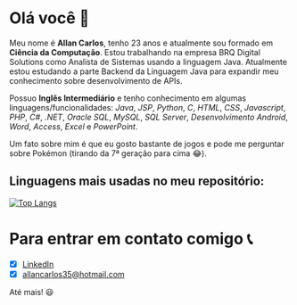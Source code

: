 # Olá você 👋

Meu nome é **Allan Carlos**, tenho 23 anos e atualmente sou formado em **Ciência da Computação**. Estou trabalhando na empresa BRQ Digital Solutions como Analista de Sistemas usando a linguagem Java. Atualmente estou estudando a parte Backend da Linguagem Java para expandir meu conhecimento sobre desenvolvimento de APIs.

Possuo **Inglês Intermediário** e tenho conhecimento em algumas linguagens/funcionalidades: *Java*, *JSP*, *Python*, *C*, *HTML*, *CSS*, *Javascript*, *PHP*, *C#*, *.NET*, *Oracle SQL*, *MySQL*, *SQL Server*, *Desenvolvimento Android*, *Word*, *Access*, *Excel* e *PowerPoint*. 

Um fato sobre mim é que eu gosto bastante de jogos e pode me perguntar sobre Pokémon (tirando da 7ª geração para cima 😂).

## Linguagens mais usadas no meu repositório:

[![Top Langs](https://github-readme-stats.vercel.app/api/top-langs/?username=allan542)](https://github.com/anuraghazra/github-readme-stats)

# Para entrar em contato comigo 📞
 - [x] [LinkedIn](https://www.linkedin.com/in/allan-silva-50961815a/)
 - [x] allancarlos35@hotmail.com
 
 Até mais! :smiley:
